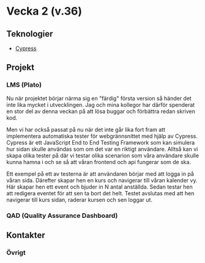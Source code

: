 # Vecka 2 (v.36)

## Teknologier
- [Cypress](https://www.cypress.io/)

## Projekt

### LMS (Plato)

Nu när projektet börjar närma sig en "färdig" första version så händer det inte lika mycket i utvecklingen. Jag och mina kollegor har därför spenderat en stor
del av denna veckan på att lösa buggar och förbättra redan skriven kod.

Men vi har också passat på nu när det inte går lika fort fram att implementera automatiska tester för webgrännsnittet med hjälp av Cypress. Cypress är ett
JavaScript End to End Testing Framework som kan simulera hur sidan skulle användas som om det var en riktigt användare. Alltså kan vi skapa olika tester på
där vi testar olika scenarion som våra användare skulle kunna hamna i och se så att våran frontend och api fungerar som de ska.

Ett exempel på ett av testerna är att användaren börjar med att logga in på våran sida. Därefter skapar hen en kurs och navigerar till våran kalender vy. Här
skapar hen ett event och bjuder in N antal anställda. Sedan testar hen att redigera eventet för att sen ta bort det helt. Testet avslutas med att hen navigerar
till kurs sidan, raderar kursen och sen loggar ut.


### QAD (Quality Assurance Dashboard)

## Kontakter

### Övrigt


